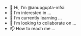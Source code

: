 - 👋 Hi, I’m @anupgupta-mfsi
- 👀 I’m interested in ...
- 🌱 I’m currently learning ...
- 💞️ I’m looking to collaborate on ...
- 📫 How to reach me ...

<!---
anupgupta-mfsi/anupgupta-mfsi is a ✨ special ✨ repository because its `README.md` (this file) appears on your GitHub profile.
You can click the Preview link to take a look at your changes.
--->
